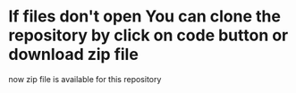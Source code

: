 # If files don't open You can clone the repository by click on code button or download zip file
now zip file is available for this repository

